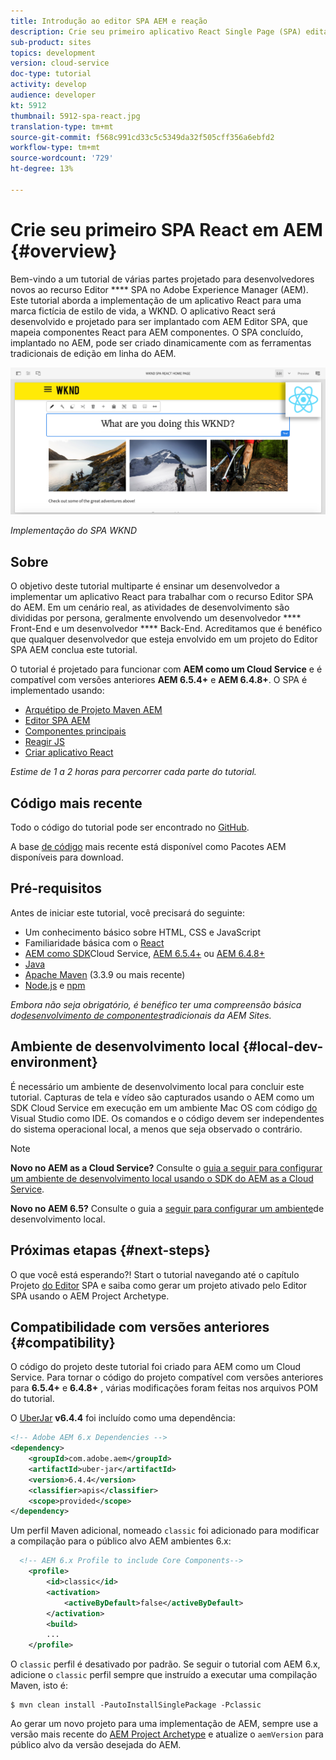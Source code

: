 ```yaml
---
title: Introdução ao editor SPA AEM e reação
description: Crie seu primeiro aplicativo React Single Page (SPA) editável no Adobe Experience Manager AEM com o SPA WKND. Saiba como criar um SPA usando a estrutura React JS com AEM Editor SPA. Este tutorial em várias partes aborda a implementação de um aplicativo React para uma marca de estilo de vida fictício, a WKND. O tutorial aborda a criação completa do SPA e a integração com o AEM.
sub-product: sites
topics: development
version: cloud-service
doc-type: tutorial
activity: develop
audience: developer
kt: 5912
thumbnail: 5912-spa-react.jpg
translation-type: tm+mt
source-git-commit: f568c991cd33c5c5349da32f505cff356a6ebfd2
workflow-type: tm+mt
source-wordcount: '729'
ht-degree: 13%

---
```



# Crie seu primeiro SPA React em AEM {#overview}

Bem-vindo a um tutorial de várias partes projetado para desenvolvedores novos ao recurso Editor **** SPA no Adobe Experience Manager (AEM). Este tutorial aborda a implementação de um aplicativo React para uma marca fictícia de estilo de vida, a WKND. O aplicativo React será desenvolvido e projetado para ser implantado com AEM Editor SPA, que mapeia componentes React para AEM componentes. O SPA concluído, implantado no AEM, pode ser criado dinamicamente com as ferramentas tradicionais de edição em linha do AEM.

![SPA final implementado](assets/wknd-spa-implementation.png)

*Implementação do SPA WKND*

## Sobre

O objetivo deste tutorial multiparte é ensinar um desenvolvedor a implementar um aplicativo React para trabalhar com o recurso Editor SPA do AEM. Em um cenário real, as atividades de desenvolvimento são divididas por persona, geralmente envolvendo um desenvolvedor **** Front-End e um desenvolvedor **** Back-End. Acreditamos que é benéfico que qualquer desenvolvedor que esteja envolvido em um projeto do Editor SPA AEM conclua este tutorial.

O tutorial é projetado para funcionar com **AEM como um Cloud Service** e é compatível com versões anteriores **AEM 6.5.4+** e **AEM 6.4.8+**. O SPA é implementado usando:

* [Arquétipo de Projeto Maven AEM](https://docs.adobe.com/content/help/pt-BR/experience-manager-core-components/using/developing/archetype/overview.html)
* [Editor SPA AEM](https://docs.adobe.com/content/help/en/experience-manager-65/developing/headless/spas/spa-walkthrough.html#content-editing-experience-with-spa)
* [Componentes principais](https://docs.adobe.com/content/help/pt-BR/experience-manager-core-components/using/introduction.html)
* [Reagir JS](https://reactjs.org/)
* [Criar aplicativo React](https://create-react-app.dev/)

*Estime de 1 a 2 horas para percorrer cada parte do tutorial.*

## Código mais recente

Todo o código do tutorial pode ser encontrado no [GitHub](https://github.com/adobe/aem-guides-wknd-spa).

A base [de código](https://github.com/adobe/aem-guides-wknd-spa/releases) mais recente está disponível como Pacotes AEM disponíveis para download.

## Pré-requisitos

Antes de iniciar este tutorial, você precisará do seguinte:

* Um conhecimento básico sobre HTML, CSS e JavaScript
* Familiaridade básica com o [React](https://reactjs.org/tutorial/tutorial.html)
* [AEM como SDK](https://docs.adobe.com/content/help/en/experience-manager-learn/cloud-service/local-development-environment-set-up/aem-runtime.html#download-the-aem-as-a-cloud-service-sdk)Cloud Service, [AEM 6.5.4+](https://helpx.adobe.com/experience-manager/aem-releases-updates.html#65) ou [AEM 6.4.8+](https://helpx.adobe.com/experience-manager/aem-releases-updates.html#64)
* [Java](https://downloads.experiencecloud.adobe.com/content/software-distribution/en/general.html)
* [Apache Maven](https://maven.apache.org/) (3.3.9 ou mais recente)
* [Node.js](https://nodejs.org/en/) e [npm](https://www.npmjs.com/)

*Embora não seja obrigatório, é benéfico ter uma compreensão básica do[desenvolvimento de componentes](https://docs.adobe.com/content/help/en/experience-manager-learn/getting-started-wknd-tutorial-develop/overview.html)tradicionais da AEM Sites.*

## Ambiente de desenvolvimento local {#local-dev-environment}

É necessário um ambiente de desenvolvimento local para concluir este tutorial. Capturas de tela e vídeo são capturados usando o AEM como um SDK Cloud Service em execução em um ambiente Mac OS com código [do](https://code.visualstudio.com/) Visual Studio como IDE. Os comandos e o código devem ser independentes do sistema operacional local, a menos que seja observado o contrário.

>[!NOTE]
>
> **Novo no AEM as a Cloud Service?** Consulte o [guia a seguir para configurar um ambiente de desenvolvimento local usando o SDK do AEM as a Cloud Service](https://docs.adobe.com/content/help/en/experience-manager-learn/cloud-service/local-development-environment-set-up/overview.html).
>
> **Novo no AEM 6.5?** Consulte o guia a [seguir para configurar um ambiente](https://docs.adobe.com/content/help/en/experience-manager-learn/foundation/development/set-up-a-local-aem-development-environment.html)de desenvolvimento local.

## Próximas etapas {#next-steps}

O que você está esperando?! Start o tutorial navegando até o capítulo Projeto [do Editor](create-project.md) SPA e saiba como gerar um projeto ativado pelo Editor SPA usando o AEM Project Archetype.

## Compatibilidade com versões anteriores {#compatibility}

O código do projeto deste tutorial foi criado para AEM como um Cloud Service. Para tornar o código do projeto compatível com versões anteriores para **6.5.4+** e **6.4.8+** , várias modificações foram feitas nos arquivos POM do tutorial.

O [UberJar](https://docs.adobe.com/content/help/en/experience-manager-65/developing/devtools/ht-projects-maven.html#what-is-the-uberjar) **v6.4.4** foi incluído como uma dependência:

```xml
<!-- Adobe AEM 6.x Dependencies -->
<dependency>
    <groupId>com.adobe.aem</groupId>
    <artifactId>uber-jar</artifactId>
    <version>6.4.4</version>
    <classifier>apis</classifier>
    <scope>provided</scope>
</dependency>
```

Um perfil Maven adicional, nomeado `classic` foi adicionado para modificar a compilação para o público alvo AEM ambientes 6.x:

```xml
  <!-- AEM 6.x Profile to include Core Components-->
    <profile>
        <id>classic</id>
        <activation>
            <activeByDefault>false</activeByDefault>
        </activation>
        <build>
        ...
    </profile>
```

O `classic` perfil é desativado por padrão. Se seguir o tutorial com AEM 6.x, adicione o `classic` perfil sempre que instruído a executar uma compilação Maven, isto é:

```shell
$ mvn clean install -PautoInstallSinglePackage -Pclassic
```

Ao gerar um novo projeto para uma implementação de AEM, sempre use a versão mais recente do [AEM Project Archetype](https://github.com/adobe/aem-project-archetype) e atualize o `aemVersion` para público alvo da versão desejada do AEM.
